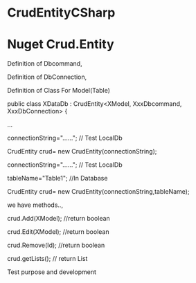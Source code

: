# CrudEntityCSharp

# Nuget Crud.Entity
Definition of Dbcommand,

Definition of DbConnection,

Definition of Class For Model(Table)


 public class XDataDb : CrudEntity<XModel, XxxDbcommand, XxxDbConnection>
    {
    
...

connectionString="......"; // Test LocalDb

CrudEntity crud= new CrudEntity(connectionString);

connectionString="......"; // Test LocalDb

tableName="Table1"; //In Database

CrudEntity crud= new CrudEntity(connectionString,tableName);

we have methods..,

 crud.Add(XModel); //return boolean
 
 crud.Edit(XModel); //return boolean
 
 crud.Remove(Id); //return boolean
 
 crud.getLists(); // return List<XModel>
 

Test purpose and development


